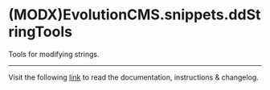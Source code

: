 # (MODX)EvolutionCMS.snippets.ddStringTools

Tools for modifying strings.
___
Visit the following [link](http://code.divandesign.biz/modx/ddstringtools) to read the documentation, instructions & changelog.